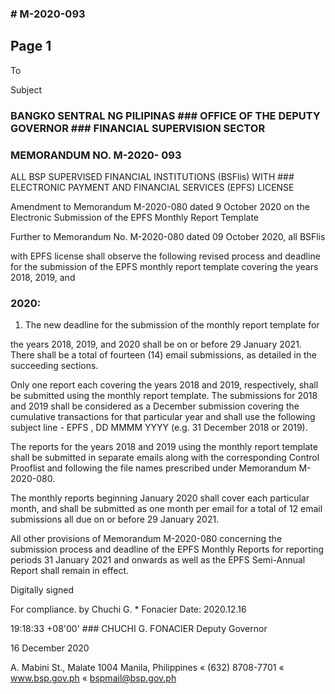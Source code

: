 ### # M-2020-093

## Page 1

To

Subject

### BANGKO SENTRAL NG PILIPINAS ### OFFICE OF THE DEPUTY GOVERNOR ### FINANCIAL SUPERVISION SECTOR

### MEMORANDUM NO. M-2020- 093

ALL BSP SUPERVISED FINANCIAL INSTITUTIONS (BSFlis) WITH ### ELECTRONIC PAYMENT AND FINANCIAL SERVICES (EPFS) LICENSE

Amendment to Memorandum M-2020-080 dated 9 October 2020 on the Electronic Submission of the EPFS Monthly Report Template

Further to Memorandum No. M-2020-080 dated 09 October 2020, all BSFlis

with EPFS license shall observe the following revised process and deadline for the submission of the EPFS monthly report template covering the years 2018, 2019, and

### 2020:

1. The new deadline for the submission of the monthly report template for

the years 2018, 2019, and 2020 shall be on or before 29 January 2021. There shall be a total of fourteen (14) email submissions, as detailed in the succeeding sections.

Only one report each covering the years 2018 and 2019, respectively, shall be submitted using the monthly report template. The submissions for 2018 and 2019 shall be considered as a December submission covering the cumulative transactions for that particular year and shall use the following subject line - EPFS <Name of BSFI>, DD MMMM YYYY (e.g. 31 December 2018 or 2019).

The reports for the years 2018 and 2019 using the monthly report template shall be submitted in separate emails along with the corresponding Control Prooflist and following the file names prescribed under Memorandum M-2020-080.

The monthly reports beginning January 2020 shall cover each particular month, and shall be submitted as one month per email for a total of 12 email submissions all due on or before 29 January 2021.

All other provisions of Memorandum M-2020-080 concerning the submission process and deadline of the EPFS Monthly Reports for reporting periods 31 January 2021 and onwards as well as the EPFS Semi-Annual Report shall remain in effect.

Digitally signed

For compliance. by Chuchi G. * Fonacier Date: 2020.12.16

19:18:33 +08'00' ### CHUCHI G. FONACIER Deputy Governor

16 December 2020

A. Mabini St., Malate 1004 Manila, Philippines « (632) 8708-7701 « www.bsp.gov.ph « bspmail@bsp.gov.ph 
